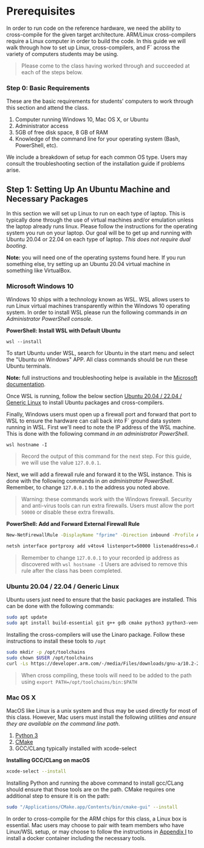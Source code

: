# Prerequisites

In order to run code on the reference hardware, we need the ability to cross-compile for the given target architecture.
ARM/Linux cross-compilers require a Linux computer in order to build the code. In this guide we will walk through how to
set up Linux, cross-compilers, and F´ across the variety of computers students may be using.

> Please come to the class having worked through and succeeded at each of the steps below.

### Step 0: Basic Requirements

These are the basic requirements for students' computers to work through this section and attend the class. 

1. Computer running Windows 10, Mac OS X, or Ubuntu
2. Administrator access
3. 5GB of free disk space, 8 GB of RAM
4. Knowledge of the command line for your operating system (Bash, PowerShell, etc).

We include a breakdown of setup for each common OS type. Users may
consult the troubleshooting section of the installation guide if problems arise.


## Step 1: Setting Up An Ubuntu Machine and Necessary Packages

In this section we will set up Linux to run on each type of laptop. This is typically done through the use of virtual
machines and/or emulation unless the laptop already runs linux. Please follow the instructions for the operating system
you run on your laptop. Our goal will be to get up and running with Ubuntu 20.04 or 22.04 on each type of laptop.
*This does not require dual booting*.

**Note:** you will need one of the operating systems found here. If you run something else, try setting up an Ubuntu
20.04 virtual machine in something like VirtualBox.

### Microsoft Windows 10

Windows 10 ships with a technology known as WSL. WSL allows users to run Linux virtual machines transparently within
the Windows 10 operating system. In order to install WSL please run the following commands *in an Administrator
PowerShell console*.

**PowerShell: Install WSL with Default Ubuntu**
```
wsl --install
```

To start Ubuntu under WSL, search for Ubuntu in the start menu and select the "Ubuntu on Windows" APP. All class
commands should be run these Ubuntu terminals.

**Note:** full instructions and troubleshooting helpe is available in the 
[Microsoft documentation](https://learn.microsoft.com/en-us/windows/wsl/install).

Once WSL is running, follow the below section [Ubuntu 20.04 / 22.04 / Generic Linux](#ubuntu-2004--2204--generic-linux)
to install Ubuntu packages and cross-compilers.

Finally, Windows users must open up a firewall port and forward that port to WSL to ensure the hardware can call back
into F´ ground data system running in WSL. First we'll need to note the IP address of the WSL machine. This is done with
the following command *in an administrator PowerShell*.

```
wsl hostname -I
```
> Record the output of this command for the next step. For this guide, we will use the value `127.0.0.1`.

Next, we will add a firewall rule and forward it to the WSL instance. This is done with the following commands in
*an administrator PowerShell*. Remember, to change `127.0.0.1` to the address you noted above.

> Warning: these commands work with the Windows firewall. Security and anti-virus tools can run extra firewalls. Users
> must allow the port `50000` or disable these extra firewalls.

**PowerShell: Add and Forward External Firewall Rule**
```bash
New-NetFirewallRule -DisplayName "fprime" -Direction inbound -Profile Any -Action Allow -LocalPort 50000 -Protocol TCP

netsh interface portproxy add v4tov4 listenport=50000 listenaddress=0.0.0.0 connectport=50000 connectaddress=127.0.0.1
```
> Remember to change `127.0.0.1` to your recorded ip address as discovered with `wsl hostname -I`
> Users are advised to remove this rule after the class has been completed.

### Ubuntu 20.04 / 22.04 / Generic Linux

Ubuntu users just need to ensure that the basic packages are installed. This can be done with the following commands:

```bash
sudo apt update
sudo apt install build-essential git g++ gdb cmake python3 python3-venv python3-pip 
```

Installing the cross-compilers will use the Linaro package. Follow these instructions to install these tools to `/opt`

```bash
sudo mkdir -p /opt/toolchains
sudo chown $USER /opt/toolchains
curl -Ls https://developer.arm.com/-/media/Files/downloads/gnu-a/10.2-2020.11/binrel/gcc-arm-10.2-2020.11-x86_64-aarch64-none-linux-gnu.tar.xz | tar -JC /opt/toolchains --strip-components=1 -x
```

> When cross compiling, these tools will need to be added to the path using `export PATH=/opt/toolchains/bin:$PATH`

### Mac OS X

MacOS like Linux is a unix system and thus may be used directly for most of this class. However, Mac users must install
the following utilities *and ensure they are available on the command line path*.

1. [Python 3](https://www.python.org/downloads/release/python-3913/)
2. [CMake](https://cmake.org/download/)
3. GCC/CLang typically installed with xcode-select

**Installing GCC/CLang on macOS**
```bash
xcode-select --install
```

Installing Python and running the above command to install gcc/CLang should ensure that those tools are on the path.
CMake requires one additional step to ensure it is on the path:

```bash
sudo "/Applications/CMake.app/Contents/bin/cmake-gui" --install
```

In order to cross-compile for the ARM chips for this class, a Linux box is essential. Mac users may choose to pair with
team members who have Linux/WSL setup, or may choose to follow the instructions in [Appendix I](./appendix-1.md)
to install a docker container including the necessary tools.

